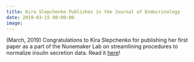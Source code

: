 ```yaml
---
title: Kira Slepchenko Publishes in the Journal of Endocrinology
date: 2019-03-15 00:00:00
image:
---
```


(March, 2019) Congratulations to Kira Slepchenko for publishing her first paper as a part of the Nunemaker Lab on streamlining procedures to normalize insulin secretion data. Read it [here](https://www.ncbi.nlm.nih.gov/pubmed/30870813)\!